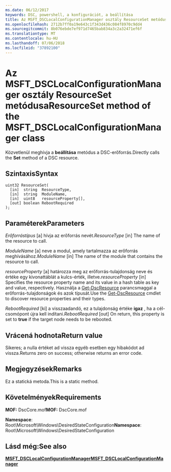 ```yaml
---
ms.date: 06/12/2017
keywords: DSC, powershell, a konfigurációt, a beállítása
title: Az MSFT_DSCLocalConfigurationManager osztály ResourceSet metódusa
ms.openlocfilehash: 2712b7ff0a19e643c1f343d436c084f8970c9dd4
ms.sourcegitcommit: 8b076ebde7ef971d7465bab834a3c2a32471ef6f
ms.translationtype: MT
ms.contentlocale: hu-HU
ms.lasthandoff: 07/06/2018
ms.locfileid: "37892100"
---
```

# <a name="resourceset-method-of-the-msftdsclocalconfigurationmanager-class"></a><span data-ttu-id="01d61-103">Az MSFT_DSCLocalConfigurationManager osztály ResourceSet metódusa</span><span class="sxs-lookup"><span data-stu-id="01d61-103">ResourceSet method of the MSFT_DSCLocalConfigurationManager class</span></span>

<span data-ttu-id="01d61-104">Közvetlenül meghívja a **beállítása** metódus a DSC-erőforrás.</span><span class="sxs-lookup"><span data-stu-id="01d61-104">Directly calls the **Set** method of a DSC resource.</span></span>

## <a name="syntax"></a><span data-ttu-id="01d61-105">Szintaxis</span><span class="sxs-lookup"><span data-stu-id="01d61-105">Syntax</span></span>

```mof
uint32 ResourceSet(
  [in]  string  ResourceType,
  [in]  string  ModuleName,
  [in]  uint8   resourceProperty[],
  [out] boolean RebootRequired
);
```

## <a name="parameters"></a><span data-ttu-id="01d61-106">Paraméterek</span><span class="sxs-lookup"><span data-stu-id="01d61-106">Parameters</span></span>

<span data-ttu-id="01d61-107">*Erőforrástípus* \[a\] hívja az erőforrás nevét.</span><span class="sxs-lookup"><span data-stu-id="01d61-107">*ResourceType* \[in\] The name of the resource to call.</span></span>

<span data-ttu-id="01d61-108">*ModuleName* \[a\] neve a modul, amely tartalmazza az erőforrás meghívásához.</span><span class="sxs-lookup"><span data-stu-id="01d61-108">*ModuleName* \[in\] The name of the module that contains the resource to call.</span></span>

<span data-ttu-id="01d61-109">*resourceProperty* \[a\] határozza meg az erőforrás-tulajdonság neve és értéke egy kivonattáblát a kulcs-érték, illetve.</span><span class="sxs-lookup"><span data-stu-id="01d61-109">*resourceProperty* \[in\] Specifies the resource property name and its value in a hash table as key and value, respectively.</span></span> <span data-ttu-id="01d61-110">Használja a [Get-DscResource](/powershell/module/PSDesiredStateConfiguration/Get-DscResource) parancsmaggal a erőforrás-tulajdonságok és azok típusát.</span><span class="sxs-lookup"><span data-stu-id="01d61-110">Use the [Get-DscResource](/powershell/module/PSDesiredStateConfiguration/Get-DscResource) cmdlet to discover resource properties and their types.</span></span>

<span data-ttu-id="01d61-111">*RebootRequired* \[ki\] a visszaadandó, ez a tulajdonság értéke **igaz** , ha a cél-csomópont újra kell indítani.</span><span class="sxs-lookup"><span data-stu-id="01d61-111">*RebootRequired* \[out\] On return, this property is set to **true** if the target node needs to be rebooted.</span></span>

## <a name="return-value"></a><span data-ttu-id="01d61-112">Vrácená hodnota</span><span class="sxs-lookup"><span data-stu-id="01d61-112">Return value</span></span>

<span data-ttu-id="01d61-113">Sikeres; a nulla értéket ad vissza egyéb esetben egy hibakódot ad vissza.</span><span class="sxs-lookup"><span data-stu-id="01d61-113">Returns zero on success; otherwise returns an error code.</span></span>

## <a name="remarks"></a><span data-ttu-id="01d61-114">Megjegyzések</span><span class="sxs-lookup"><span data-stu-id="01d61-114">Remarks</span></span>

<span data-ttu-id="01d61-115">Ez a statická metoda.</span><span class="sxs-lookup"><span data-stu-id="01d61-115">This is a static method.</span></span>

## <a name="requirements"></a><span data-ttu-id="01d61-116">Követelmények</span><span class="sxs-lookup"><span data-stu-id="01d61-116">Requirements</span></span>

<span data-ttu-id="01d61-117">**MOF:** DscCore.mof</span><span class="sxs-lookup"><span data-stu-id="01d61-117">**MOF:** DscCore.mof</span></span>

<span data-ttu-id="01d61-118">**Namespace**: Root\Microsoft\Windows\DesiredStateConfiguration</span><span class="sxs-lookup"><span data-stu-id="01d61-118">**Namespace**: Root\Microsoft\Windows\DesiredStateConfiguration</span></span>

## <a name="see-also"></a><span data-ttu-id="01d61-119">Lásd még:</span><span class="sxs-lookup"><span data-stu-id="01d61-119">See also</span></span>

[<span data-ttu-id="01d61-120">**MSFT_DSCLocalConfigurationManager**</span><span class="sxs-lookup"><span data-stu-id="01d61-120">**MSFT_DSCLocalConfigurationManager**</span></span>](msft-dsclocalconfigurationmanager.md)